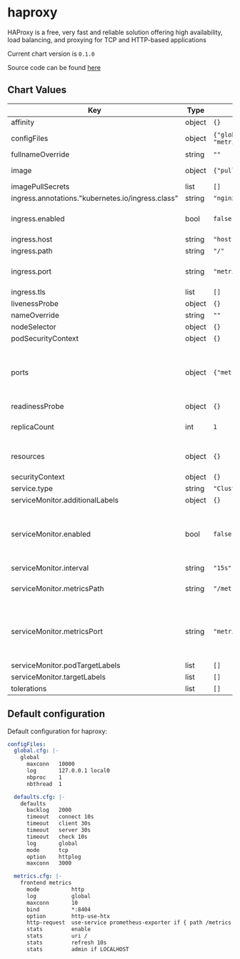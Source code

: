 haproxy
=======
HAProxy is a free, very fast and reliable solution offering high availability, load balancing, and proxying for TCP and HTTP-based applications


Current chart version is `0.1.0`

Source code can be found [here](https://github.com/eMAGTechLabs/helm-charts)


## Chart Values

| Key | Type | Default | Description |
|-----|------|---------|-------------|
| affinity | object | `{}` |  |
| configFiles | object | `{"global.cfg": {}, "defaults.cfg": {}, "metrics.cfg": {}}` | List of haproxy config files |
| fullnameOverride | string | `""` |  |
| image | object | `{"pullPolicy":"IfNotPresent","repository":"haproxy"}` | docker image to be used |
| imagePullSecrets | list | `[]` |  |
| ingress.annotations."kubernetes.io/ingress.class" | string | `"nginx"` |  |
| ingress.enabled | bool | `false` | Enable ingress for stats interface |
| ingress.host | string | `"host.example.com"` |  |
| ingress.path | string | `"/"` |  |
| ingress.port | string | `"metrics"` | usually stats port should be exposed |
| ingress.tls | list | `[]` |  |
| livenessProbe | object | `{}` |  |
| nameOverride | string | `""` |  |
| nodeSelector | object | `{}` |  |
| podSecurityContext | object | `{}` |  |
| ports | object | `{"metrics":{"containerPort":8404,"protocol":"TCP"}}` | Every port that should be exposed to others apps should be listed here |
| readinessProbe | object | `{}` |  |
| replicaCount | int | `1` | Number of pods to be deployed |
| resources | object | `{}` | resource limits and request for container |
| securityContext | object | `{}` |  |
| service.type | string | `"ClusterIP"` |  |
| serviceMonitor.additionalLabels | object | `{}` |  |
| serviceMonitor.enabled | bool | `false` | If the operator is installed in your cluster, set to true to create a ServiceMonitor |
| serviceMonitor.interval | string | `"15s"` |  |
| serviceMonitor.metricsPath | string | `"/metrics"` | the path where metrics can be found |
| serviceMonitor.metricsPort | string | `"metrics"` | metrics port defined in ports section. Can be name of port or port itself |
| serviceMonitor.podTargetLabels | list | `[]` |  |
| serviceMonitor.targetLabels | list | `[]` |  |
| tolerations | list | `[]` |  |


## Default configuration
Default configuration for haproxy:
```yaml
configFiles:
  global.cfg: |-
    global
      maxconn   10000
      log       127.0.0.1 local0
      nbproc    1
      nbthread  1

  defaults.cfg: |-
    defaults
      backlog   2000
      timeout   connect 10s
      timeout   client 30s
      timeout   server 30s
      timeout   check 10s
      log       global
      mode      tcp
      option    httplog
      maxconn   3000

  metrics.cfg: |-
    frontend metrics
      mode          http
      log           global
      maxconn       10
      bind          *:8404
      option        http-use-htx
      http-request  use-service prometheus-exporter if { path /metrics }
      stats         enable
      stats         uri /
      stats         refresh 10s
      stats         admin if LOCALHOST
```